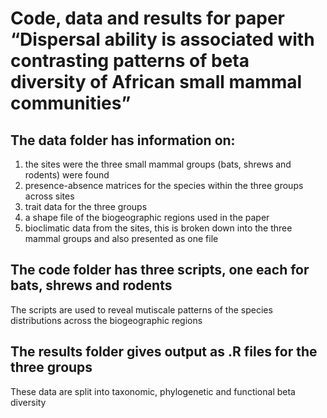 # Code, data and results for paper “Dispersal ability is associated with contrasting patterns of beta diversity of African small mammal communities”

## The data folder has information on:

1. the sites were the three small mammal groups (bats, shrews and rodents) were found 
2. presence-absence matrices for the species within the three groups across sites
3. trait data for the three groups
4. a shape file of the biogeographic regions used in the paper
5. bioclimatic data from the sites, this is broken down into the three mammal groups and also presented as one file 

## The code folder has three scripts, one each for bats, shrews and rodents
The scripts are used to reveal mutiscale patterns of the species distributions across the biogeographic regions 

## The results folder gives output as .R files for the three groups 
These data are split into taxonomic, phylogenetic and functional beta diversity 


 
